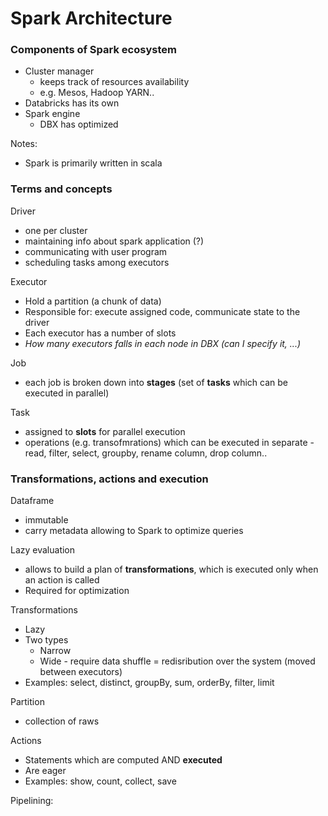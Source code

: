 # Spark Architecture

### Components of Spark ecosystem

* Cluster manager
  * keeps track of resources availability 
  * e.g. Mesos, Hadoop YARN..
* Databricks has its own 
* Spark engine 
  * DBX has optimized

Notes:

* Spark is primarily written in scala  

### Terms and concepts

Driver

* one per cluster 
* maintaining info about spark application \(?\)
* communicating with user program
* scheduling tasks among executors 

Executor

* Hold a partition \(a chunk of data\)
* Responsible for: execute assigned code, communicate state to the driver
* Each executor has a number of slots
* _How many executors falls in each node in DBX \(can I specify it, ...\)_

Job

* each job is broken down into **stages** \(set of **tasks** which can be executed in parallel\)

Task

* assigned to **slots** for parallel execution 
* operations \(e.g. transofmrations\) which can be executed in separate - read, filter, select, groupby, rename column, drop column..

### Transformations, actions and execution

Dataframe

* immutable
* carry metadata allowing to Spark to optimize queries 

Lazy evaluation

* allows to build a plan of **transformations**, which is executed only when an action is called
* Required for optimization

Transformations 

* Lazy
* Two types
  * Narrow 
  * Wide - require data shuffle = redisribution over the system \(moved between executors\) 
* Examples: select, distinct, groupBy, sum, orderBy, filter, limit

Partition

* collection of raws 

Actions

* Statements which are computed AND **executed** 
* Are eager
* Examples: show, count, collect, save 

Pipelining: 



